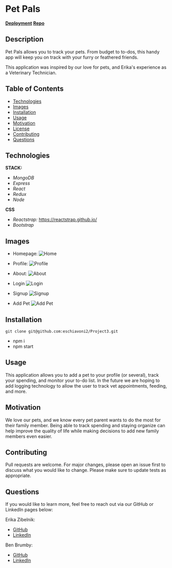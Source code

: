# Pet Pals


**[Deployment]()**
**[Repo](https://github.com/eschiavoni2/Project3)**


## Description

Pet Pals allows you to track your pets. From budget to to-dos, this handy app will keep you on track with your furry or feathered friends.

This application was inspired by our love for pets, and Erika's experience as a Veterinary Technician.

## Table of Contents

- [Technologies](#Technologies)
- [Images](#images)
- [Installation](#installation)
- [Usage](#usage)
- [Motivation](#motivation)
- [License](#license)
- [Contributing](#contributing)
- [Questions](#tests)

## Technologies

**STACK:**

- _MongoDB_
- _Express_
- _React_
- _Redux_
- _Node_

**CSS**

- _Reactstrap:_ https://reactstrap.github.io/
- _Bootstrap_ 

## Images

- Homepage:
  ![Home]()

- Profile:
  ![Profile]()

- About:
  ![About]()

- Login
  ![Login]()

- Signup
  ![Signup]()

- Add Pet
  ![Add Pet]()

## Installation

```
git clone git@github.com:eschiavoni2/Project3.git
```
- npm i
- npm start

## Usage

This application allows you to add a pet to your profile (or several), track your spending, and monitor your to-do list. In the future we are hoping to add logging technology to allow the user to track vet appointments, feeding, and more.

## Motivation

We love our pets, and we know every pet parent wants to do the most for their family member. Being able to track spending and staying organize can help improve the quality of life while making decisions to add new family members even easier. 

## Contributing

Pull requests are welcome. For major changes, please open an issue first to discuss what you would like to change.
Please make sure to update tests as appropriate.

## Questions

If you would like to learn more, feel free to reach out via our GitHub or LinkedIn pages below:

Erika Zibelnik:

- [GitHub](https://github.com/eschiavoni2)
- [LinkedIn](https://www.linkedin.com/in/erika-zibelnik-5ab715a4/)

Ben Brumby:

- [GitHub](https://github.com/DrunkOnMystery)
- [LinkedIn](https://www.linkedin.com/in/benjamin-brumby-98183546/)
